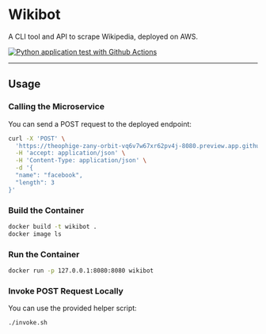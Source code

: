 # Wikibot

A CLI tool and API to scrape Wikipedia, deployed on AWS.

[![Python application test with Github Actions](https://github.com/TheOphige/Wikibot/actions/workflows/main.yml/badge.svg?branch=main)](https://github.com/TheOphige/Wikibot/actions/workflows/main.yml)

---

## Usage

### Calling the Microservice

You can send a POST request to the deployed endpoint:

```bash
curl -X 'POST' \
  'https://theophige-zany-orbit-vq6v7w67xr62pv4j-8080.preview.app.github.dev/wiki' \
  -H 'accept: application/json' \
  -H 'Content-Type: application/json' \
  -d '{
  "name": "facebook",
  "length": 3
}'
```

### Build the Container

```bash
docker build -t wikibot .
docker image ls
```

### Run the Container

```bash
docker run -p 127.0.0.1:8080:8080 wikibot
```

### Invoke POST Request Locally

You can use the provided helper script:

```bash
./invoke.sh
```

